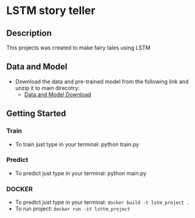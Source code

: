 # LSTM story teller

## Description

This projects was created to make fairy tales using LSTM

## Data and Model

- Download the data and pre-trained model from the following link and unzip it to main direcotry:
  - [Data and Model Download](https://tulodz-my.sharepoint.com/:u:/g/personal/222714_edu_p_lodz_pl/EcXR_zQR_cpNpUsiv7OFjOsB3jV7SAajj_dUiIQpajbAeg?e=qUXegS)

## Getting Started

### Train

- To train just type in your terminal: python train.py

### Predict

- To predict just type in your terminal: python main.py

### DOCKER

- To predict just type in your terminal: `docker build -t lstm_project .`
- To run project: `docker run -it lsttm_project`

